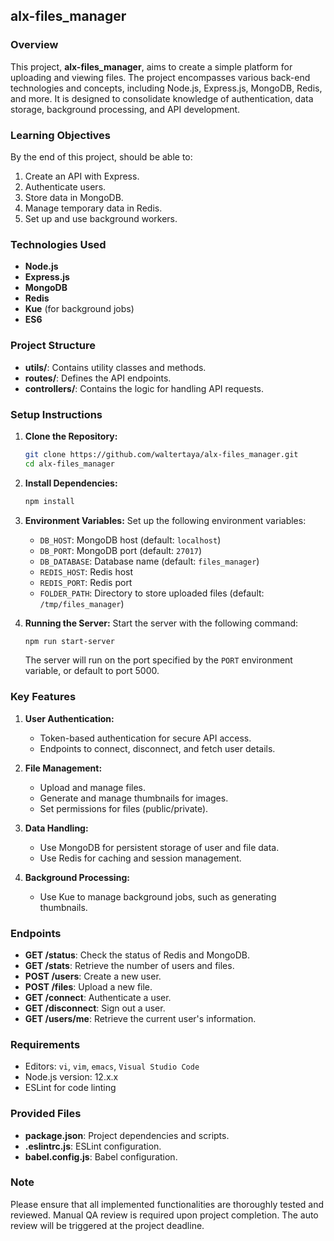## alx-files_manager

### Overview
This project, **alx-files_manager**, aims to create a simple platform for uploading and viewing files. The project encompasses various back-end technologies and concepts, including Node.js, Express.js, MongoDB, Redis, and more. It is designed to consolidate knowledge of authentication, data storage, background processing, and API development.

### Learning Objectives
By the end of this project, should be able to:
1. Create an API with Express.
2. Authenticate users.
3. Store data in MongoDB.
4. Manage temporary data in Redis.
5. Set up and use background workers.

### Technologies Used
- **Node.js**
- **Express.js**
- **MongoDB**
- **Redis**
- **Kue** (for background jobs)
- **ES6**

### Project Structure
- **utils/**: Contains utility classes and methods.
- **routes/**: Defines the API endpoints.
- **controllers/**: Contains the logic for handling API requests.

### Setup Instructions
1. **Clone the Repository:**
   ```bash
   git clone https://github.com/waltertaya/alx-files_manager.git
   cd alx-files_manager
   ```

2. **Install Dependencies:**
   ```bash
   npm install
   ```

3. **Environment Variables:**
   Set up the following environment variables:
   - `DB_HOST`: MongoDB host (default: `localhost`)
   - `DB_PORT`: MongoDB port (default: `27017`)
   - `DB_DATABASE`: Database name (default: `files_manager`)
   - `REDIS_HOST`: Redis host
   - `REDIS_PORT`: Redis port
   - `FOLDER_PATH`: Directory to store uploaded files (default: `/tmp/files_manager`)

4. **Running the Server:**
   Start the server with the following command:
   ```bash
   npm run start-server
   ```
   The server will run on the port specified by the `PORT` environment variable, or default to port 5000.

### Key Features
1. **User Authentication:**
   - Token-based authentication for secure API access.
   - Endpoints to connect, disconnect, and fetch user details.

2. **File Management:**
   - Upload and manage files.
   - Generate and manage thumbnails for images.
   - Set permissions for files (public/private).

3. **Data Handling:**
   - Use MongoDB for persistent storage of user and file data.
   - Use Redis for caching and session management.

4. **Background Processing:**
   - Use Kue to manage background jobs, such as generating thumbnails.

### Endpoints
- **GET /status**: Check the status of Redis and MongoDB.
- **GET /stats**: Retrieve the number of users and files.
- **POST /users**: Create a new user.
- **POST /files**: Upload a new file.
- **GET /connect**: Authenticate a user.
- **GET /disconnect**: Sign out a user.
- **GET /users/me**: Retrieve the current user's information.

### Requirements
- Editors: `vi`, `vim`, `emacs`, `Visual Studio Code`
- Node.js version: 12.x.x
- ESLint for code linting

### Provided Files
- **package.json**: Project dependencies and scripts.
- **.eslintrc.js**: ESLint configuration.
- **babel.config.js**: Babel configuration.

### Note
Please ensure that all implemented functionalities are thoroughly tested and reviewed. Manual QA review is required upon project completion. The auto review will be triggered at the project deadline.


